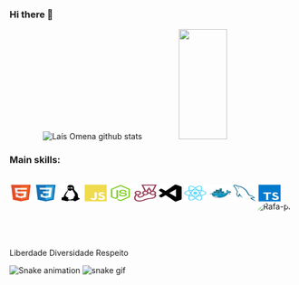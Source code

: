 ### Hi there 📜



<div align="center">  
  <img width="49%" height="195px" src="https://github-readme-stats.vercel.app/api?username=ebraimoliveira&show_icons=true&count_private=true&hide_border=true&title_color=8A2BE2&icon_color=8A2BE2&text_color=c9d1d9&bg_color=0d1117" alt="Laís Omena github stats" /> 
  <img width="41%" height="195px" src="https://github-readme-stats.vercel.app/api/top-langs/?username=ebraimoliveira&layout=compact&hide_border=true&title_color=8A2BE2&text_color=A020F0&bg_color=0d1117" />
</div>

 ### Main skills:
<div style="display: inline_block"><br>

  <img align="center" alt="Rafa-HTML" height="30" width="40" src="https://raw.githubusercontent.com/devicons/devicon/master/icons/html5/html5-original.svg">
  <img align="center" alt="Rafa-CSS" height="30" width="40" src="https://raw.githubusercontent.com/devicons/devicon/master/icons/css3/css3-original.svg">
  <img align="center" alt="Rafa-Ts" height="30" width="40" src="https://raw.githubusercontent.com/devicons/devicon/master/icons/linux/linux-plain.svg">
  <img align="center" alt="Rafa-Js" height="30" width="40" src="https://raw.githubusercontent.com/devicons/devicon/master/icons/javascript/javascript-plain.svg">
  <img align="center" alt="Rafa-CSS" height="30" width="40" src="https://raw.githubusercontent.com/devicons/devicon/master/icons/nodejs/nodejs-original.svg">
  <img align="center" alt="Rafa-Ts" height="30" width="40" src="https://raw.githubusercontent.com/devicons/devicon/master/icons/jest/jest-plain.svg">
  <img align="center" alt="Rafa-Ts" height="30" width="40" src="https://raw.githubusercontent.com/devicons/devicon/master/icons/vscode/vscode-plain.svg">
  <img align="center" alt="Rafa-React" height="30" width="40" src="https://raw.githubusercontent.com/devicons/devicon/master/icons/react/react-original.svg">
  <img align="center" alt="Rafa-CSS" height="30" width="40" src="https://raw.githubusercontent.com/devicons/devicon/master/icons/docker/docker-original.svg">
  <img align="center" alt="Rafa-CSS" height="30" width="40" src="https://raw.githubusercontent.com/devicons/devicon/master/icons/mysql/mysql-original.svg">
  <img align="center" alt="Rafa-Ts" height="30" width="40" src="https://raw.githubusercontent.com/devicons/devicon/master/icons/typescript/typescript-plain.svg">
 
  <img align="right" alt="Rafa-pic" height="150" style="border-radius:50px;" src="https://upload.wikimedia.org/wikipedia/commons/thumb/4/44/Pictograms-nps-land-technical_rock_climbing.svg/1200px-Pictograms-nps-land-technical_rock_climbing.svg.png">
</div>
<br></br>
<br></br>

<p> 
  Liberdade  Diversidade  Respeito
</p>

![Snake animation](https://github.com/EbraimOliveira/EbraimOliveira/blob/output/github-contribution-grid-snake.svg)
![snake gif](https://github.com/EbraimOliveira/EbraimOliveira/blob/output/github-contribution-grid-snake.svg)
